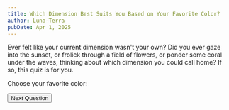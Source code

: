 ```yaml
---
title: Which Dimension Best Suits You Based on Your Favorite Color?
author: Luna-Terra
pubDate: Apr 1, 2025
---
```


<style>
  .color-swatch {
    display: inline-block;
    width: 20px;
    height: 20px;
    margin-right: 8px;
    border: 1px solid #ccc;
    vertical-align: middle;
    border-radius: 4px;
  }
  
  label {
    display: flex;
    align-items: center;
    margin: 8px 0;
    cursor: pointer;
  }
</style>

<script>
const choices = [
  ['Red', 'Blue', 'Green', 'Yellow', 'Purple', 'Orange'],
  ['Pink', 'Teal', 'Brown', 'Black', 'White', 'Gray'],
  ['Gold', 'Silver', 'Bronze', 'Cyan', 'Magenta', 'Lime'],
  ['Lavender', 'Maroon', 'Navy', 'Olive', 'Peach', 'Turquoise'],
  ['Crimson', 'Indigo', 'Mint', 'Amber', 'Coral', 'Charcoal'],
  ['Aquamarine', 'Beige', 'Fuchsia', 'Ivory', 'Plum', 'Saffron'],
  ['Emerald', 'Ruby', 'Sapphire', 'Topaz', 'Quartz', 'Onyx'],
  ['Chartreuse', 'Copper', 'Jade', 'Lilac', 'Periwinkle', 'Vermilion']
];

let currentQuestion = 0;

function nextQuestion() {
  const formElem = document.getElementById('quiz').getElementsByTagName('form')[0];
  const choiceIdx = Array.from(formElem.elements).findIndex((opt) => opt.checked);

  if (choiceIdx === -1) {
    alert('Please select an option!');
    return;
  }

  setTimeout(() => {
    formElem.elements[choiceIdx].checked = false;
  }, 4);

  currentQuestion += 1;
  if (currentQuestion >= choices.length) {
    document.getElementById('quiz').hidden = true;
    setTimeout(() => {
      document.getElementById('results').hidden = false;
    }, 500);
    return;
  }

  updateQuestion();
}

function updateQuestion() {
  const formElem = document.getElementById('quiz').getElementsByTagName('form')[0];
  formElem.innerHTML = '';

  choices[currentQuestion].forEach((color, index) => {
    const input = document.createElement('input');
    input.type = 'radio';
    input.name = 'quiz';
    input.value = index + 1;
    input.id = `choice-${index}`;

    const label = document.createElement('label');
    label.htmlFor = `choice-${index}`;
    
    // Create color swatch
    const swatch = document.createElement('span');
    swatch.className = 'color-swatch';
    swatch.style.backgroundColor = color.toLowerCase();
    
    // Add swatch and color name to label
    label.appendChild(swatch);
    label.appendChild(document.createTextNode(color));

    formElem.appendChild(input);
    formElem.appendChild(label);
    formElem.appendChild(document.createElement('br'));
  });
}

document.addEventListener('DOMContentLoaded', () => {
  updateQuestion();
});
</script>

<!-- <Advertisement /> -->

<p id="initalSpiel">
  Ever felt like your current dimension wasn't your own? Did you ever gaze into the sunset, or frolick through a field of flowers, or ponder some coral under the waves, thinking about which dimension you could call home? If so, this quiz is for you.
</p>

<div id="quiz">
  <p>Choose your favorite color:</p>
  <form></form>
  <button onclick="nextQuestion()" class="bg-purple-500 hover:bg-purple-700 transition-colors text-white font-bold py-2 px-4 rounded-lg">
    Next Question
  </button>
</div>

<div id="results" hidden>
  <p>Your result:</p>
  <p class="text-2xl font-black">2D</p>
  <p>Some spiel about how you love 2D dimensions and their simplicity.</p>
</div>
